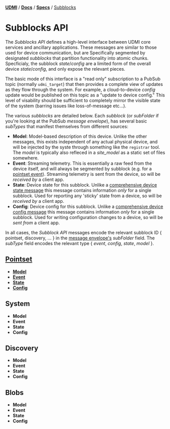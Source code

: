 [**UDMI**](../../) / [**Docs**](../) / [**Specs**](./) / [Subblocks](#)

# Subblocks API

The _Subblocks API_ defines a high-level interface between UDMI core services and ancillary
applications. These messages are similar to those used for device communication, but are
Specifically segmented by designated _subblocks_ that partition functionality into atomic
chunks. Specficialy, the subblock _state_/_config_ are a limited form of the overall
device _state_/_config_, and only expose the relevant pieces.

The basic mode of this interface is a "read only" subscription to a PubSub topic (normally
`udmi_target`) that then provides a complete view of updates as they flow through the system.
For example, a cloud-to-device _config_ update would be published on this topic as a "update
to device config." This level of visability should be sufficient to completely mirror the
visible state of the system (barring issues like loss-of-message etc...).

The various _subblocks_ are detailed below. Each _subblock_ (or _subFolder_ if you're looking
at the PubSub _message envelope_), has several basic _subTypes_ that manifest themselves from
different sources:

* **Model**: Model-based description of this device. Unlike the other messages, this exists
  independent of any actual physical device, and will be injected by the syste through something
  like the `registrar` tool. The _model_ is typically also refleced in a _site\_model_ as a
  static set of files somewhere.
* **Event**: Streaming telemetry. This is essentially a raw feed from the device itself,
  and will always be segmented by subblock (e.g. for a
  [pointset event](../../tests/event_pointset.tests/example.json)). Streaming telemetry
  is sent from the device, so will be _received by_ a client app.
* **State**: Device state for this subblock. Unlike a
  [comprehensive device state message](../../tests/state.tests/example.json)
  this message contains information _only_ for a single subblock. Used for reporting any 'sticky'
  state from a device, so will be _received by_ a client app.
* **Config**: Device config for this subblock. Unlike a
  [comprehensive device config message](../../tests/config.tests/example.json)
  this message contains information _only_ for a single subblock. Used for writing configuration
  changes to a device, so will be _sent from_ a client app.

In all cases, the _Subblock API_ messages encode the relevant subblock ID { pointset, discovery, ... }
in the [message envelope's](../../tests/envelope.tests/example.json) _subFolder_ field.
The _subType_ field encodes the relevant type { _event_, _config_, _state_, _model_ }.

## [Pointset](../messages/pointset.md)

* [**Model**](../../tests/model_pointset.tests/example.json)
* [**Event**](../../tests/event_pointset.tests/example.json)
* [**State**](../../tests/state_pointset.tests/example.json)
* [**Config**](../../tests/config_pointset.tests/example.json)

## System

* **Model**
* **Event**
* **State**
* **Config**

## Discovery

* **Model**
* **Event**
* **State**
* **Config**

## Blobs

* **Model**
* **Event**
* **State**
* **Config**

